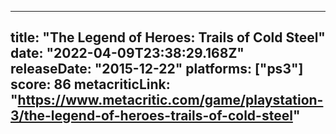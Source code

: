 
---
title: "The Legend of Heroes: Trails of Cold Steel"
date: "2022-04-09T23:38:29.168Z"
releaseDate: "2015-12-22"
platforms: ["ps3"]
score: 86
metacriticLink: "https://www.metacritic.com/game/playstation-3/the-legend-of-heroes-trails-of-cold-steel"
---
